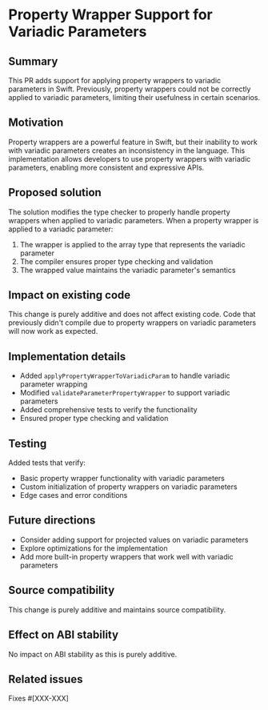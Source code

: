 # Property Wrapper Support for Variadic Parameters

## Summary
This PR adds support for applying property wrappers to variadic parameters in Swift. Previously, property wrappers could not be correctly applied to variadic parameters, limiting their usefulness in certain scenarios.

## Motivation
Property wrappers are a powerful feature in Swift, but their inability to work with variadic parameters creates an inconsistency in the language. This implementation allows developers to use property wrappers with variadic parameters, enabling more consistent and expressive APIs.

## Proposed solution
The solution modifies the type checker to properly handle property wrappers when applied to variadic parameters. When a property wrapper is applied to a variadic parameter:
1. The wrapper is applied to the array type that represents the variadic parameter
2. The compiler ensures proper type checking and validation
3. The wrapped value maintains the variadic parameter's semantics

## Impact on existing code
This change is purely additive and does not affect existing code. Code that previously didn't compile due to property wrappers on variadic parameters will now work as expected.

## Implementation details
- Added `applyPropertyWrapperToVariadicParam` to handle variadic parameter wrapping
- Modified `validateParameterPropertyWrapper` to support variadic parameters
- Added comprehensive tests to verify the functionality
- Ensured proper type checking and validation

## Testing
Added tests that verify:
- Basic property wrapper functionality with variadic parameters
- Custom initialization of property wrappers on variadic parameters
- Edge cases and error conditions

## Future directions
- Consider adding support for projected values on variadic parameters
- Explore optimizations for the implementation
- Add more built-in property wrappers that work well with variadic parameters

## Source compatibility
This change is purely additive and maintains source compatibility.

## Effect on ABI stability
No impact on ABI stability as this is purely additive.

## Related issues
Fixes #[XXX-XXX]
